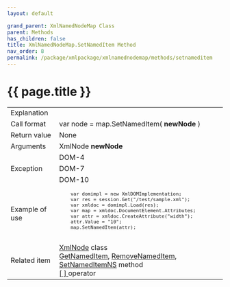 ```yaml
---
layout: default

grand_parent: XmlNamedNodeMap Class
parent: Methods
has_children: false
title: XmlNamedNodeMap.SetNamedItem Method
nav_order: 8
permalink: /package/xmlpackage/xmlnamednodemap/methods/setnameditem
---
```

# {{ page.title }}

<table>
  <tr>
    <td>Explanation</td>
    <td colspan="2"></td>
  </tr>
  <tr>
    <td>Call format</td>
    <td colspan="2">var node = map.SetNamedItem( <b>newNode</b> )</td>
  </tr>
  <tr>
    <td>Return value</td>
    <td colspan="2">None</td>
  </tr>  
  <tr>
    <td>Arguments</td>
    <td>XmlNode <b>newNode</b></td>
    <td></td>
  </tr>
  <tr>
    <td rowspan="3">Exception</td>
    <td>DOM-4</td>
    <td></td>
  </tr>
  <tr>
    <td>DOM-7</td>
    <td></td>
  </tr>
  
  <tr>
    <td>DOM-10</td>
    <td></td>
  </tr>
  <tr>
    <td>Example of use</td>
    <td colspan="2"><code><pre>
    var domimpl = new XmlDOMImplementation;
    var res = session.Get("/test/sample.xml");
    var xmldoc = domimpl.Load(res);
    var map = xmldoc.DocumentElement.Attributes;
    var attr = xmldoc.CreateAttribute("width");
    attr.Value = "10";
    map.SetNamedItem(attr);
    </pre></code></td>
  </tr>
  <tr>
    <td>Related item</td>
    <td colspan="2"><a href="/package/xmlpackage/xmlnode">XmlNode</a> class<br><a href="/package/xmlpackage/xmlnamednodemap/methods/getnameditem">GetNamedItem</a>, <a href="/package/xmlpackage/xmlnamednodemap/methods/removenameditem">RemoveNamedItem</a>, <a href="/package/xmlpackage/xmlnamednodemap/methods/setnameditemns">SetNamedItemNS</a> method<br><a href="package/xmlpackage/xmlnamednodemap/operators/1">[ ] </a> operator</td>
  </tr>
</table>



